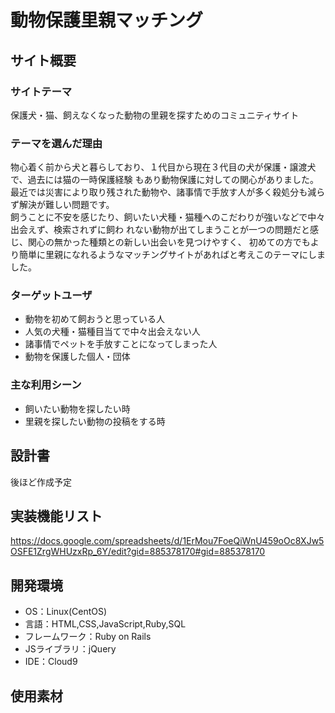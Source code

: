 # 動物保護里親マッチング

## サイト概要
### サイトテーマ
保護犬・猫、飼えなくなった動物の里親を探すためのコミュニティサイト
​
### テーマを選んだ理由
物心着く前から犬と暮らしており、１代目から現在３代目の犬が保護・譲渡犬で、過去には猫の一時保護経験
もあり動物保護に対しての関心がありました。<br>
最近では災害により取り残された動物や、諸事情で手放す人が多く殺処分も減らず解決が難しい問題です。<br>
飼うことに不安を感じたり、飼いたい犬種・猫種へのこだわりが強いなどで中々出会えず、検索されずに飼わ
れない動物が出てしまうことが一つの問題だと感じ、関心の無かった種類との新しい出会いを見つけやすく、
初めての方でもより簡単に里親になれるようなマッチングサイトがあればと考えこのテーマにしました。

### ターゲットユーザ
- 動物を初めて飼おうと思っている人
- 人気の犬種・猫種目当てで中々出会えない人
- 諸事情でペットを手放すことになってしまった人
- 動物を保護した個人・団体

### 主な利用シーン
- 飼いたい動物を探したい時
- 里親を探したい動物の投稿をする時
​
## 設計書
後ほど作成予定

## 実装機能リスト
https://docs.google.com/spreadsheets/d/1ErMou7FoeQiWnU459oOc8XJw5OSFE1ZrgWHUzxRp_6Y/edit?gid=885378170#gid=885378170

## 開発環境
- OS：Linux(CentOS)
- 言語：HTML,CSS,JavaScript,Ruby,SQL
- フレームワーク：Ruby on Rails
- JSライブラリ：jQuery
- IDE：Cloud9
​
## 使用素材
